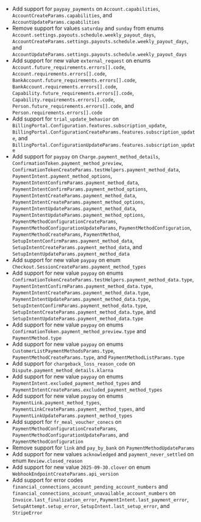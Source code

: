 * Add support for `paypay_payments` on `Account.capabilities`, `AccountCreateParams.capabilities`, and `AccountUpdateParams.capabilities`
* Remove support for values `saturday` and `sunday` from enums `Account.settings.payouts.schedule.weekly_payout_days`, `AccountCreateParams.settings.payouts.schedule.weekly_payout_days`, and `AccountUpdateParams.settings.payouts.schedule.weekly_payout_days`
* Add support for new value `external_request` on enums `Account.future_requirements.errors[].code`, `Account.requirements.errors[].code`, `BankAccount.future_requirements.errors[].code`, `BankAccount.requirements.errors[].code`, `Capability.future_requirements.errors[].code`, `Capability.requirements.errors[].code`, `Person.future_requirements.errors[].code`, and `Person.requirements.errors[].code`
* Add support for `trial_update_behavior` on `BillingPortal.Configuration.features.subscription_update`, `BillingPortal.ConfigurationCreateParams.features.subscription_update`, and `BillingPortal.ConfigurationUpdateParams.features.subscription_update`
* Add support for `paypay` on `Charge.payment_method_details`, `ConfirmationToken.payment_method_preview`, `ConfirmationTokenCreateParams.testHelpers.payment_method_data`, `PaymentIntent.payment_method_options`, `PaymentIntentConfirmParams.payment_method_data`, `PaymentIntentConfirmParams.payment_method_options`, `PaymentIntentCreateParams.payment_method_data`, `PaymentIntentCreateParams.payment_method_options`, `PaymentIntentUpdateParams.payment_method_data`, `PaymentIntentUpdateParams.payment_method_options`, `PaymentMethodConfigurationCreateParams`, `PaymentMethodConfigurationUpdateParams`, `PaymentMethodConfiguration`, `PaymentMethodCreateParams`, `PaymentMethod`, `SetupIntentConfirmParams.payment_method_data`, `SetupIntentCreateParams.payment_method_data`, and `SetupIntentUpdateParams.payment_method_data`
* Add support for new value `paypay` on enum `Checkout.SessionCreateParams.payment_method_types`
* Add support for new value `paypay` on enums `ConfirmationTokenCreateParams.testHelpers.payment_method_data.type`, `PaymentIntentConfirmParams.payment_method_data.type`, `PaymentIntentCreateParams.payment_method_data.type`, `PaymentIntentUpdateParams.payment_method_data.type`, `SetupIntentConfirmParams.payment_method_data.type`, `SetupIntentCreateParams.payment_method_data.type`, and `SetupIntentUpdateParams.payment_method_data.type`
* Add support for new value `paypay` on enums `ConfirmationToken.payment_method_preview.type` and `PaymentMethod.type`
* Add support for new value `paypay` on enums `CustomerListPaymentMethodsParams.type`, `PaymentMethodCreateParams.type`, and `PaymentMethodListParams.type`
* Add support for `chargeback_loss_reason_code` on `Dispute.payment_method_details.klarna`
* Add support for new value `paypay` on enums `PaymentIntent.excluded_payment_method_types` and `PaymentIntentCreateParams.excluded_payment_method_types`
* Add support for new value `paypay` on enums `PaymentLink.payment_method_types`, `PaymentLinkCreateParams.payment_method_types`, and `PaymentLinkUpdateParams.payment_method_types`
* Add support for `fr_meal_voucher_conecs` on `PaymentMethodConfigurationCreateParams`, `PaymentMethodConfigurationUpdateParams`, and `PaymentMethodConfiguration`
* Remove support for `link` and `pay_by_bank` on `PaymentMethodUpdateParams`
* Add support for new values `acknowledged` and `payment_never_settled` on enum `Review.closed_reason`
* Add support for new value `2025-09-30.clover` on enum `WebhookEndpointCreateParams.api_version`
* Add support for error codes `financial_connections_account_pending_account_numbers` and `financial_connections_account_unavailable_account_numbers` on `Invoice.last_finalization_error`, `PaymentIntent.last_payment_error`, `SetupAttempt.setup_error`, `SetupIntent.last_setup_error`, and `StripeError`